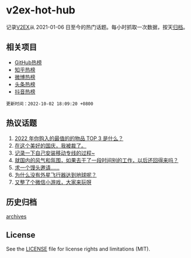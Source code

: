 # v2ex-hot-hub

 记录[V2EX](https://www.v2ex.com/)从 2021-01-06 日至今的热门话题。每小时抓取一次数据，按天[归档](archives)。
 
 ## 相关项目

- [GitHub热榜](https://github.com/lonnyzhang423/github-hot-hub)
- [知乎热榜](https://github.com/lonnyzhang423/zhihu-hot-hub)
- [微博热榜](https://github.com/lonnyzhang423/weibo-hot-hub)
- [头条热榜](https://github.com/lonnyzhang423/toutiao-hot-hub)
- [抖音热榜](https://github.com/lonnyzhang423/douyin-hot-hub)


 `更新时间：2022-10-02 18:09:20 +0800`

## 热议话题

1. [2022 年你购入的最值的的物品 TOP 3 是什么？](https://www.v2ex.com/t/884360)
1. [在这个美好的国庆，我被裁了。](https://www.v2ex.com/t/884316)
1. [记录一下自己安装移动专线的过程~](https://www.v2ex.com/t/884303)
1. [就国内的风气和氛围，如果去干了一段时间别的工作，以后还回得来吗？](https://www.v2ex.com/t/884291)
1. [求一个馒头邀请……](https://www.v2ex.com/t/884258)
1. [为什么没有外星飞行器达到地球呢？](https://www.v2ex.com/t/884378)
1. [又整了个微信小游戏，大家来玩呀](https://www.v2ex.com/t/884273)

## 历史归档

[archives](archives)

## License

See the [LICENSE](LICENSE) file for license rights and limitations (MIT).
